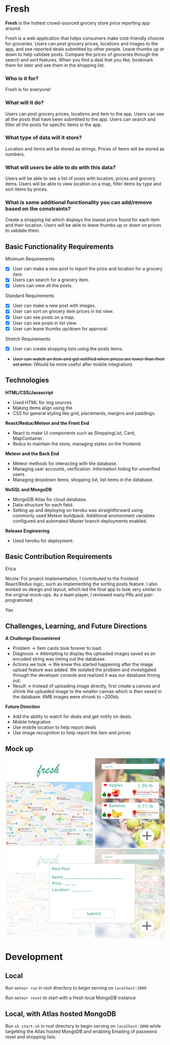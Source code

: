# Fresh

**Fresh** is the hottest crowd-sourced grocery store price reporting app around.

Fresh is a web application that helps consumers make cost-friendly choices for groceries. Users can post grocery prices, locations and images to the app, and see reported deals submitted by other people. Leave thumbs up or down to help validate posts. Compare the prices of groceries through the search and sort features. When you find a deal that you like, bookmark them for later and see them in the shopping list.

### Who is it for?

Fresh is for everyone!

### What will it do?

Users can post grocery prices, locations and item to the app.
Users can see all the posts that have been submitted to the app.
Users can search and filter all the posts for specific items in the app.

### What type of data will it store?

Location and items will be stored as strings.
Prices of items will be stored as numbers.

### What will users be able to do with this data?

Users will be able to see a list of posts with location, prices and grocery items.
Users will be able to view location on a map, filter items by type and sort items by prices.

### What is some additional functionality you can add/remove based on the constraints?

Create a shopping list which displays the lowest price found for each item and their location.
Users will be able to leave thumbs up or down on prices to validate them.

## Basic Functionality Requirements

Minimum Requirements

- [x] User can make a new post to report the price and location for a grocery item.
- [x] Users can search for a grocery item.
- [x] Users can view all the posts.

Standard Requirements

- [x] User can make a new post with images.
- [x] User can sort on grocery item prices in list view.
- [x] User can see posts on a map.
- [x] User can see posts in list view.
- [x] User can leave thumbs up/down for approval.

Stretch Requirements

- [x] User can create shopping lists using the posts items.
- ~~User can watch an item and get notified when prices are lower than their set price.~~
  (Would be more useful after mobile integration)
  
## Technologies 

**HTML/CSS/Javascript**
- Used HTML for img sources
- Making items align using the <span>
- CSS for general styling like grid, placements, margins and paddings.
  
**React/Redux/Meteor and the Front End**
- React to make UI components such as ShoppingList, Card, MapContainer. 
- Redux to maintain the store, managing states on the frontend.  

**Meteor and the Back End**
- Meteor methods for interacting with the database.
- Managing user accounts, verification. Information hiding for unverified users.
- Managing dropdown items, shopping list, list items in the database. 

**NoSQL and MongoDB**
- MongoDB Atlas for cloud database. 
- Data-structure for each field. 
- Setting up and deploying on heroku was straightforward using commonly used Meteor buildpack. Additional environment variables configured and automated Master branch deployments enabled. 

**Release Engineering**
- Used heroku for deployment.

## Basic Contribution Requirements

Erica 

Nicole: For project implementation, I contributed to the frontend React/Redux logic, such as implementing the sorting posts feature. I also worked on design and layout, which led the final app to look very similar to the original mock-ups. As a team player, I reviewed many PRs and pair-programmed.

Yao

## Challenges, Learning, and Future Directions

**A Challenge Encountered**
- Problem → Item cards took forever to load. 
- Diagnosis → Attempting to display the uploaded images saved as an encoded string was timing out the database. 
- Actions we took → We knew this started happening after the image upload feature was added. We isolated the problem and investigated through the developer console and realized it was our database timing out. 
- Result → Instead of uploading image directly, first create a canvas and shrink the uploaded image to the smaller canvas which is then saved in the database. 6MB images were shrunk to ~200kb.  


**Future Direction**
- Add the ability to watch for deals and get notify on deals.
- Mobile Integration
- Use mobile location to help report deals
- Use image recognition to help report the item and prices



## Mock up
![mockup2](/mockup1.png)
![mockup1](/mockup2.png)

# Development

## Local
Run `meteor run` in root directory to begin serving on `localhost:3000`

Run `meteor reset` to start with a fresh local MongoDB instance

## Local, with Atlas hosted MongoDB
Run `sh start.sh` in root directory to begin serving on `localhost:3000` while targetting the Atlas hosted MongoDB and enabling Emailing of password reset and shopping lists. 

